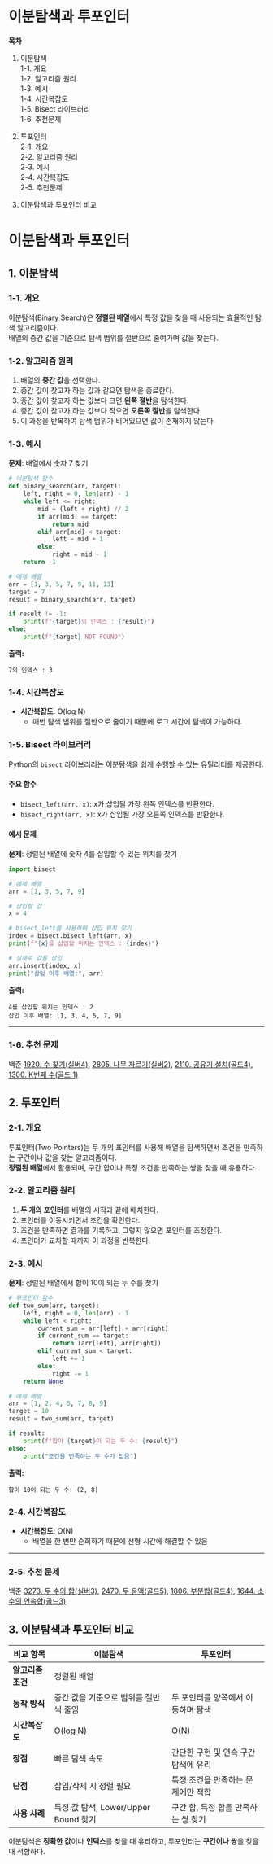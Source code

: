 # 이분탐색과 투포인터

**목차**
1. 이분탐색  
    1-1. 개요  
    1-2. 알고리즘 원리  
    1-3. 예시  
    1-4. 시간복잡도  
    1-5. Bisect 라이브러리  
    1-6. 추천문제     

2. 투포인터  
    2-1. 개요  
    2-2. 알고리즘 원리  
    2-3. 예시  
    2-4. 시간복잡도  
    2-5. 추천문제  

3. 이분탐색과 투포인터 비교

# 이분탐색과 투포인터

## 1. 이분탐색

### 1-1. 개요

이분탐색(Binary Search)은 **정렬된 배열**에서 특정 값을 찾을 때 사용되는 효율적인 탐색 알고리즘이다.  
배열의 중간 값을 기준으로 탐색 범위를 절반으로 줄여가며 값을 찾는다.

### 1-2. 알고리즘 원리

1. 배열의 **중간 값**을 선택한다.  
2. 중간 값이 찾고자 하는 값과 같으면 탐색을 종료한다.  
3. 중간 값이 찾고자 하는 값보다 크면 **왼쪽 절반**을 탐색한다.  
4. 중간 값이 찾고자 하는 값보다 작으면 **오른쪽 절반**을 탐색한다.  
5. 이 과정을 반복하여 탐색 범위가 비어있으면 값이 존재하지 않는다.  

### 1-3. 예시

**문제**: 배열에서 숫자 7 찾기

```python
# 이분탐색 함수
def binary_search(arr, target):
    left, right = 0, len(arr) - 1
    while left <= right:
        mid = (left + right) // 2
        if arr[mid] == target:
            return mid
        elif arr[mid] < target:
            left = mid + 1
        else:
            right = mid - 1
    return -1

# 예제 배열
arr = [1, 3, 5, 7, 9, 11, 13]
target = 7
result = binary_search(arr, target)

if result != -1:
    print(f"{target}의 인덱스 : {result}")
else:
    print(f"{target} NOT FOUND")
```

**출력:**
```
7의 인덱스 : 3
```

### 1-4. 시간복잡도

- **시간복잡도**: O(log N)
    - 매번 탐색 범위를 절반으로 줄이기 때문에 로그 시간에 탐색이 가능하다.

### 1-5. Bisect 라이브러리

Python의 `bisect` 라이브러리는 이분탐색을 쉽게 수행할 수 있는 유틸리티를 제공한다.

#### 주요 함수
- `bisect_left(arr, x)`: x가 삽입될 가장 왼쪽 인덱스를 반환한다.  
- `bisect_right(arr, x)`: x가 삽입될 가장 오른쪽 인덱스를 반환한다.  

#### 예시 문제

**문제**: 정렬된 배열에 숫자 4를 삽입할 수 있는 위치를 찾기

```python
import bisect

# 예제 배열
arr = [1, 3, 5, 7, 9]

# 삽입할 값
x = 4

# bisect_left를 사용하여 삽입 위치 찾기
index = bisect.bisect_left(arr, x)
print(f"{x}를 삽입할 위치는 인덱스 : {index}")

# 실제로 값을 삽입
arr.insert(index, x)
print("삽입 이후 배열:", arr)
```

**출력:**
```
4를 삽입할 위치는 인덱스 : 2
삽입 이후 배열: [1, 3, 4, 5, 7, 9]
```

---

### 1-6. 추천 문제
백준 [1920. 수 찾기(실버4)](https://www.acmicpc.net/problem/1920), [2805. 나무 자르기(실버2)](https://www.acmicpc.net/problem/2805), [2110. 공유기 설치(골드4)](https://www.acmicpc.net/problem/2110), [1300. K번째 수(골드 1)](https://www.acmicpc.net/problem/1300)

## 2. 투포인터

### 2-1. 개요

투포인터(Two Pointers)는 두 개의 포인터를 사용해 배열을 탐색하면서 조건을 만족하는 구간이나 값을 찾는 알고리즘이다.  
**정렬된 배열**에서 활용되며, 구간 합이나 특정 조건을 만족하는 쌍을 찾을 때 유용하다.

### 2-2. 알고리즘 원리

1. **두 개의 포인터**를 배열의 시작과 끝에 배치한다.  
2. 포인터를 이동시키면서 조건을 확인한다.  
3. 조건을 만족하면 결과를 기록하고, 그렇지 않으면 포인터를 조정한다.  
4. 포인터가 교차할 때까지 이 과정을 반복한다.  

### 2-3. 예시

**문제**: 정렬된 배열에서 합이 10이 되는 두 수를 찾기

```python
# 투포인터 함수
def two_sum(arr, target):
    left, right = 0, len(arr) - 1
    while left < right:
        current_sum = arr[left] + arr[right]
        if current_sum == target:
            return (arr[left], arr[right])
        elif current_sum < target:
            left += 1
        else:
            right -= 1
    return None

# 예제 배열
arr = [1, 2, 4, 5, 7, 8, 9]
target = 10
result = two_sum(arr, target)

if result:
    print(f"합이 {target}이 되는 두 수: {result}")
else:
    print("조건을 만족하는 두 수가 없음")
```

**출력:**
```
합이 10이 되는 두 수: (2, 8)
```

### 2-4. 시간복잡도

- **시간복잡도**: O(N)
    - 배열을 한 번만 순회하기 때문에 선형 시간에 해결할 수 있음

---

### 2-5. 추천 문제
백준 [3273. 두 수의 합(실버3)](https://www.acmicpc.net/problem/3273), [2470. 두 용액(골드5)](https://www.acmicpc.net/problem/2470), [1806. 부분합(골드4)](https://www.acmicpc.net/problem/1806), [1644. 소수의 연속합(골드3)](https://www.acmicpc.net/problem/1644)

## 3. 이분탐색과 투포인터 비교

| **비교 항목**       | **이분탐색**                            | **투포인터**                         |
|---------------------|-----------------------------------------|--------------------------------------|
| **알고리즘 조건**    | 정렬된 배열                                                      |
| **동작 방식**        | 중간 값을 기준으로 범위를 절반씩 줄임    | 두 포인터를 양쪽에서 이동하며 탐색   |
| **시간복잡도**       | O(log N)                              | O(N)                                 |
| **장점**            | 빠른 탐색 속도                         | 간단한 구현 및 연속 구간 탐색에 유리  |
| **단점**            | 삽입/삭제 시 정렬 필요                  | 특정 조건을 만족하는 문제에만 적합    |
| **사용 사례**        | 특정 값 탐색, Lower/Upper Bound 찾기   | 구간 합, 특정 합을 만족하는 쌍 찾기   |

이분탐색은 **정확한 값**이나 **인덱스**를 찾을 때 유리하고, 투포인터는 **구간이나 쌍**을 찾을 때 적합하다.
